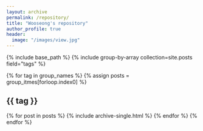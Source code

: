 ```yaml
---
layout: archive
permalink: /repository/
title: "Wooseong's repository"
author_profile: true
header:
  image: "/images/view.jpg"
---
```


{% include base_path %}
{% include group-by-array collection=site.posts field="tags" %}

{% for tag in group_names %}
{% assign posts = group_itmes[forloop.index0] %}
<h2 id="{{ tag | slugify }}" class="archive__subtitle">{{ tag }}</h2>
{% for post in posts %}
{% include archive-single.html %}
{% endfor %}
{% endfor %}
